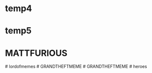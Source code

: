 # temp4
# temp5
# MATTFURIOUS
#   l o r d o f m e m e s  
 #   G R A N D T H E F T M E M E  
 #   G R A N D T H E F T M E M E  
 # heroes
